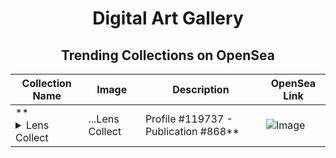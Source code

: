 <div align="center">

# Digital Art Gallery

## Trending Collections on OpenSea

| Collection Name                       | Image                                                                                     | Description                       | OpenSea Link                                                                                          |
|---------------------------------------|-------------------------------------------------------------------------------------------|-----------------------------------|--------------------------------------------------------------------------------------------------------|
| **<details><summary>Lens Collect | ...</summary>Lens Collect | Profile #119737 - Publication #868</details>** | ![Image](https://i.seadn.io/s/raw/files/dae80b88f1170687aba6462cdf8b6918.jpg?w=500&auto=format?w=200&auto=format) |  | <details><summary>Link</summary>[Lens Collect | Profile #119737 - Publication #868](https://opensea.io/collection/lens-collect-profile-119737-publication-868)</details> |

</div>